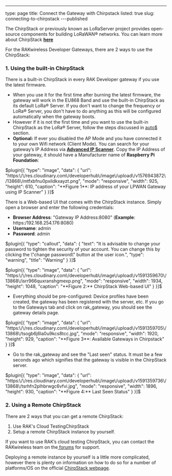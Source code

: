 ---
type: page
title: Connect the Gateway with Chirpstack
listed: true
slug: connecting-to-chirpstack
---published

The ChirpStack or previously known as LoRaServer project provides open-source components for building LoRaWAN® networks. You can learn more about ChirpStack [**here**](https://www.chirpstack.io/)

For the RAKwireless Developer Gateways, there are 2 ways to use the ChirpStack:

### 1. Using the built-in ChirpStack

There is a built-in ChirpStack in every RAK Developer gateway if you use the latest firmware.

- When you use it for the first time after burning the latest firmware, the gateway will work in the EU868 Band and use the built-in ChirpStack as its default LoRa®  Server. If you don't want to change the frequency or LoRa® Server, you don't have to do anything as this will be configured automatically when the gateway boots.
- However if it is not the first time and you want to use the built-in ChirpStack as the LoRa® Server, follow the steps discussed in [auto$](/rak2287-concentrator-module/configuring-the-gateway) section.
- **Optional:** If ever you disabled the AP Mode and you have connected it to your own Wifi network (Client Mode). You can search for your gateway’s IP Address via [**Advanced IP Scanner**](https://www.advanced-ip-scanner.com/). Copy the IP Address of your gateway, it should have a Manufacturer name of **Raspberry Pi Foundation**:

$plugin[{
    "type": "image",
    "data": {
        "url": "https:\/\/res.cloudinary.com\/developerhub\/image\/upload\/v1576943872\/13868\/mtfxbfnu0pxildkxayzt.png",
        "mode": "responsive",
        "width": 925,
        "height": 610,
        "caption": "**Figure 1**: IP address of your LPWAN Gateway using IP Scanner"
    }
}]$

There is a Web-based UI that comes with the ChirpStack instance. Simply open a browser and enter the following credentials:

- **Browser Address**: "Gateway IP Address:8080" (**Example**: https:/192.168.254.176:8080)
- **Username**: admin
- **Password**: admin

$plugin[{
    "type": "callout",
    "data": {
        "text": "It is advisable to change your password to tighten the security of your account. You can change this by clicking the \"change password\" button at the user icon.",
        "type": "warning",
        "title": "Warning"
    }
}]$

$plugin[{
    "type": "image",
    "data": {
        "url": "https:\/\/res.cloudinary.com\/developerhub\/image\/upload\/v1591359670\/13868\/isrr966quxranshgmexp.png",
        "mode": "responsive",
        "width": 1934,
        "height": 1048,
        "caption": "**Figure 2:** ChirpStack Web-based UI"
    }
}]$

- Everything should be pre-configured: Device profiles have been created, the gateway has been registered with the server, etc. If you go to the Gateways tab and click on rak_gateway, you should see the gateway details page.

$plugin[{
    "type": "image",
    "data": {
        "url": "https:\/\/res.cloudinary.com\/developerhub\/image\/upload\/v1591359705\/13868\/tsogb6j6la0u9kcs8tcc.jpg",
        "mode": "responsive",
        "width": 1920,
        "height": 929,
        "caption": "**Figure 3**: Available Gateways in Chirpstack"
    }
}]$

- Go to the rak_gateway and see the "Last seen" status. It must be a few seconds ago which signifies that the gateway is visible in the ChirpStack server.

$plugin[{
    "type": "image",
    "data": {
        "url": "https:\/\/res.cloudinary.com\/developerhub\/image\/upload\/v1591359736\/13868\/tsrhfn2plhbrwgc6vfvi.jpg",
        "mode": "responsive",
        "width": 1896,
        "height": 930,
        "caption": "**Figure 4:** Last Seen Status"
    }
}]$

### 2. Using a Remote ChirpStack

There are 2 ways that you can get a remote ChirpStack:

1. Use RAK's Cloud TestingChirpStack
2. Setup a remote ChirpStack instance by yourself.

If you want to use RAK’s cloud testing ChirpStack, you can contact the RAKwireless team on the[ forums](https://forum.rakwireless.com/) for support.

Deploying a remote instance by yourself is a little more complicated, however there is plenty on information on how to do so for a number of platforms/OS on the official [ChirpStack webpage](https://www.chirpstack.io/).

